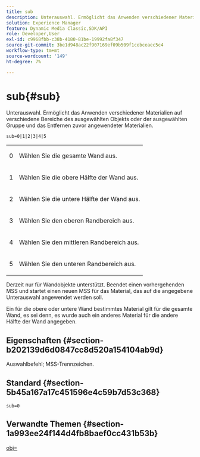 ```yaml
---
title: sub
description: Unterauswahl. Ermöglicht das Anwenden verschiedener Materialien auf verschiedene Bereiche des ausgewählten Objekts oder der ausgewählten Gruppe und das Entfernen zuvor angewendeter Materialien.
solution: Experience Manager
feature: Dynamic Media Classic,SDK/API
role: Developer,User
exl-id: c9968fbb-c38b-4180-81be-19992fa8f347
source-git-commit: 3be1d948ac22f907169ef09b509f1cebceaec5c4
workflow-type: tm+mt
source-wordcount: '149'
ht-degree: 7%

---
```


# sub{#sub}

Unterauswahl. Ermöglicht das Anwenden verschiedener Materialien auf verschiedene Bereiche des ausgewählten Objekts oder der ausgewählten Gruppe und das Entfernen zuvor angewendeter Materialien.

`sub=0|1|2|3|4|5`

<table id="simpletable_F6BF91BD2C4B47BF8A28032E392D37F0"> 
 <tr class="strow"> 
  <td class="stentry"> <p>0 </p> </td> 
  <td class="stentry"> <p>Wählen Sie die gesamte Wand aus. </p> </td> 
 </tr> 
 <tr class="strow"> 
  <td class="stentry"> <p>1 </p> </td> 
  <td class="stentry"> <p>Wählen Sie die obere Hälfte der Wand aus. </p> </td> 
 </tr> 
 <tr class="strow"> 
  <td class="stentry"> <p>2 </p> </td> 
  <td class="stentry"> <p>Wählen Sie die untere Hälfte der Wand aus. </p> </td> 
 </tr> 
 <tr class="strow"> 
  <td class="stentry"> <p>3 </p> </td> 
  <td class="stentry"> <p>Wählen Sie den oberen Randbereich aus. </p> </td> 
 </tr> 
 <tr class="strow"> 
  <td class="stentry"> <p>4 </p> </td> 
  <td class="stentry"> <p>Wählen Sie den mittleren Randbereich aus. </p> </td> 
 </tr> 
 <tr class="strow"> 
  <td class="stentry"> <p>5 </p> </td> 
  <td class="stentry"> <p>Wählen Sie den unteren Randbereich aus. </p> </td> 
 </tr> 
</table>

Derzeit nur für Wandobjekte unterstützt. Beendet einen vorhergehenden MSS und startet einen neuen MSS für das Material, das auf die angegebene Unterauswahl angewendet werden soll.

Ein für die obere oder untere Wand bestimmtes Material gilt für die gesamte Wand, es sei denn, es wurde auch ein anderes Material für die andere Hälfte der Wand angegeben.

## Eigenschaften {#section-b202139d6d0847cc8d520a154104ab9d}

Auswahlbefehl; MSS-Trennzeichen.

## Standard {#section-5b45a167a17c451596e4c59b7d53c368}

`sub=0`

## Verwandte Themen {#section-1a993ee24f144d4fb8baef0cc431b53b}

[obj=](../../../../../ir-api/http-protocol/image-rendering-api-ref/c-ir-http-protocol-ref/c-ir-http-protocol-command-reference/r-ir-obj.md#reference-31e7dac7931b4e0eb3c7589f120a1e6a)
